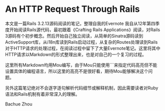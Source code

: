 # An HTTP Request Through Rails

本文是一篇Rails 3.2.13源码阅读的笔记，整理自我的Evernote
我自从12年第四季度开始阅读Rails源代码，最初跟着《Crafting Rails Applications》阅读，对Rails 3源码有个初步概念。然后开始自己独立阅读，从简单的Sinatra源码读到ActiveSupport库，从i18n库读到Rails启动过程，从复杂的Routes处理读到Rails对于HTTP请求的处理过程，在阅读过程中留下了大量Evernote笔记。这里将其中HTTP请求以Markdown的形式整理出来，也是对自己的一个复习的过程。

这里所有Markdown均用Mou编写，由于Mou只能使用```来指定代码高亮但不能设置具体的编程语言，所以这里的高亮不是很好看，期待Mou能够解决这个问题。

另外这篇笔记绝对不会逐字逐句解析代码细节或解释机制，因此需要读者对Ruby语法和Rails机制有着非常深入的理解。

Bachue Zhou